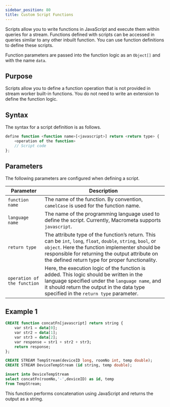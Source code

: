 ```yaml
---
sidebar_position: 80
title: Custom Script Functions
---
```


Scripts allow you to write functions in JavaScript and execute them within queries for a stream. Functions defined with scripts can be accessed in queries similar to any other inbuilt function. You can use function definitions to define these scripts.

Function parameters are passed into the function logic as an `Object[]` and with the name `data`.

## Purpose

Scripts allow you to define a function operation that is not provided in stream worker built-in functions. You do not need to write an extension to define the function logic.

## Syntax

The syntax for a script definition is as follows.

```js
define function <function name>[<javascript>] return <return type> {
    <operation of the function>
    // Script code
};
```

## Parameters

The following parameters are configured when defining a script.

| Parameter     | Description |
| ------------- |-------------|
| `function name`| 	The name of the function. By convention, `camelCase` is used for the function name.|
|`language name`| The name of the programming language used to define the script. Currently, Macrometa supports `javascript`.|
| `return type`| The attribute type of the function’s return. This can be `int`, `long`, `float`, `double`, `string`, `bool`, or `object`. Here the function implementer should be responsible for returning the output attribute on the defined return type for proper functionality.
|`operation of the function`| Here, the execution logic of the function is added. This logic should be written in the language specified under the `language name`, and it should return the output in the data type specified in the `return type` parameter.

## Example 1

```sql
CREATE function concatFn[javascript] return string {
    var str1 = data[0];
    var str2 = data[1];
    var str3 = data[2];
    var response = str1 + str2 + str3;
    return response;
};

CREATE STREAM TempStream(deviceID long, roomNo int, temp double);
CREATE STREAM DeviceTempStream (id string, temp double);

insert into DeviceTempStream
select concatFn(roomNo,'-',deviceID) as id, temp
from TempStream;
```

This function performs concatenation using JavaScript and returns the output as a string.
